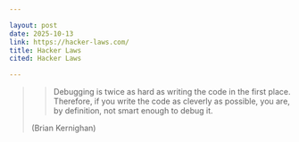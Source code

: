 ```yaml
---

layout: post
date: 2025-10-13
link: https://hacker-laws.com/
title: Hacker Laws
cited: Hacker Laws

---
```


> > Debugging is twice as hard as writing the code in the first place. Therefore, if you write the code as cleverly as possible, you are, by definition, not smart enough to debug it.
> 
> (Brian Kernighan)
